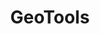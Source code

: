 ---
layout: page
title: GeoTools
description: The Open Source Java GIS Toolkit
img: assets/img/project_images/geotools.png
redirect: https://geotools.org/
importance: 1
category: 'Community projects where we contribute'
---